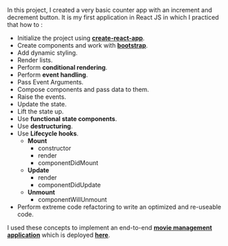 In this project, I created a very basic counter app with an increment and decrement button. It is my first application in React JS in which I practiced that how to :
- Initialize the project using **[create-react-app](https://reactjs.org/docs/create-a-new-react-app.html)**.
- Create components and work with **[bootstrap](https://getbootstrap.com/docs/4.4/getting-started/introduction/)**.
- Add dynamic styling.
- Render lists.
- Perform **conditional rendering**.
- Perform **event handling**.
- Pass Event Arguments.
- Compose components and pass data to them.
- Raise the events.
- Update the state.
- Lift the state up.
- Use **functional state components**.
- Use **destructuring**.
- Use **Lifecycle hooks**.
  - **Mount**
    - constructor
    - render
    - componentDidMount
  - **Update**
    - render
    - componentDidUpdate
  - **Unmount**
    - componentWillUnmount
- Perform extreme code refactoring to write an optimized and re-useable code.
 
I used these concepts to implement an end-to-end **[movie management application](https://github.com/Ubaid45/ReactJS_movie-management)** which is deployed **[here](https://desolate-headland-28492.herokuapp.com/movies)**.
